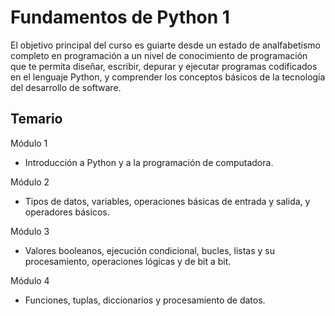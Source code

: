 # Fundamentos de Python 1

El objetivo principal del curso es guiarte desde un estado de analfabetismo completo en programación a un nivel de conocimiento de programación que te permita diseñar, escribir, depurar y ejecutar programas codificados en el lenguaje Python, y comprender los conceptos básicos de la tecnología del desarrollo de software.

## Temario

Módulo 1
   - Introducción a Python y a la programación de computadora.

Módulo 2
   - Tipos de datos, variables, operaciones básicas de entrada y salida, y operadores básicos.

Módulo 3
   - Valores booleanos, ejecución condicional, bucles, listas y su procesamiento, operaciones lógicas y de bit a bit.

Módulo 4
   - Funciones, tuplas, diccionarios y procesamiento de datos.

